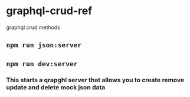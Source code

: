 # graphql-crud-ref
graphql crud methods

## ```npm run json:server```
## ```npm run dev:server```

### This starts a qrapghl server that allows you to create remove update and delete mock json data
